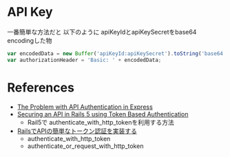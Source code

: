 API Key
=========

一番簡単な方法だと
以下のように apiKeyIdとapiKeySecretをbase64 encodingした物

```js
var encodedData = new Buffer('apiKeyId:apiKeySecret').toString('base64');
var authorizationHeader = 'Basic: ' + encodedData;
```

# References

+ [The Problem with API Authentication in Express](https://stormpath.com/blog/the-problem-with-api-authentication-in-express)
+ [Securing an API in Rails 5 using Token Based Authentication](https://rubyplus.com/articles/4311-Securing-an-API-in-Rails-5-using-Token-Based-Authentication)
  + Rail5で authenticate_with_http_tokenを利用する方法
+ [RailsでAPIの簡単なトークン認証を実装する](http://qiita.com/Yarimizu14/items/c81a8cf1859f954b953e)
  + authenticate_with_http_token
  + authenticate_or_request_with_http_token
